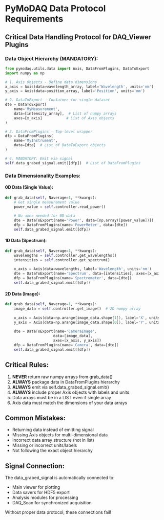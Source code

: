 # PyMoDAQ Data Protocol Requirements

## Critical Data Handling Protocol for DAQ_Viewer Plugins

### Data Object Hierarchy (MANDATORY):
```python
from pymodaq.utils.data import Axis, DataFromPlugins, DataToExport
import numpy as np

# 1. Axis Objects - Define data dimensions
x_axis = Axis(data=wavelength_array, label='Wavelength', units='nm')
y_axis = Axis(data=position_array, label='Position', units='mm')

# 2. DataToExport - Container for single dataset  
dte = DataToExport(
    name='MyMeasurement',
    data=[intensity_array],  # List of numpy arrays
    axes=[x_axis]           # List of Axis objects
)

# 3. DataFromPlugins - Top-level wrapper
dfp = DataFromPlugins(
    name='MyInstrument', 
    data=[dte]  # List of DataToExport objects
)

# 4. MANDATORY: Emit via signal
self.data_grabed_signal.emit([dfp])  # List of DataFromPlugins
```

### Data Dimensionality Examples:

#### 0D Data (Single Value):
```python
def grab_data(self, Naverage=1, **kwargs):
    # Get single measurement value
    power_value = self.controller.read_power()
    
    # No axes needed for 0D data
    dte = DataToExport(name='Power', data=[np.array([power_value])])
    dfp = DataFromPlugins(name='PowerMeter', data=[dte])
    self.data_grabed_signal.emit([dfp])
```

#### 1D Data (Spectrum):
```python
def grab_data(self, Naverage=1, **kwargs):
    wavelengths = self.controller.get_wavelengths()
    intensities = self.controller.get_spectrum()
    
    x_axis = Axis(data=wavelengths, label='Wavelength', units='nm')
    dte = DataToExport(name='Spectrum', data=[intensities], axes=[x_axis])
    dfp = DataFromPlugins(name='Spectrometer', data=[dte])
    self.data_grabed_signal.emit([dfp])
```

#### 2D Data (Image):
```python
def grab_data(self, Naverage=1, **kwargs):
    image_data = self.controller.get_image()  # 2D numpy array
    
    x_axis = Axis(data=np.arange(image_data.shape[1]), label='X', units='pixels')
    y_axis = Axis(data=np.arange(image_data.shape[0]), label='Y', units='pixels')
    
    dte = DataToExport(name='CameraImage', 
                      data=[image_data], 
                      axes=[x_axis, y_axis])
    dfp = DataFromPlugins(name='Camera', data=[dte])
    self.data_grabed_signal.emit([dfp])
```

## Critical Rules:
1. **NEVER** return raw numpy arrays from grab_data()
2. **ALWAYS** package data in DataFromPlugins hierarchy
3. **ALWAYS** emit via self.data_grabed_signal.emit()
4. **ALWAYS** include proper Axis objects with labels and units
5. Data arrays must be in a LIST even if single array
6. Axis data must match the dimensions of your data arrays

## Common Mistakes:
- Returning data instead of emitting signal
- Missing Axis objects for multi-dimensional data
- Incorrect data array structure (not in list)
- Missing or incorrect units/labels
- Not following the exact object hierarchy

## Signal Connection:
The data_grabed_signal is automatically connected to:
- Main viewer for plotting
- Data savers for HDF5 export
- Analysis modules for processing
- DAQ_Scan for synchronized acquisition

Without proper data protocol, these connections fail!